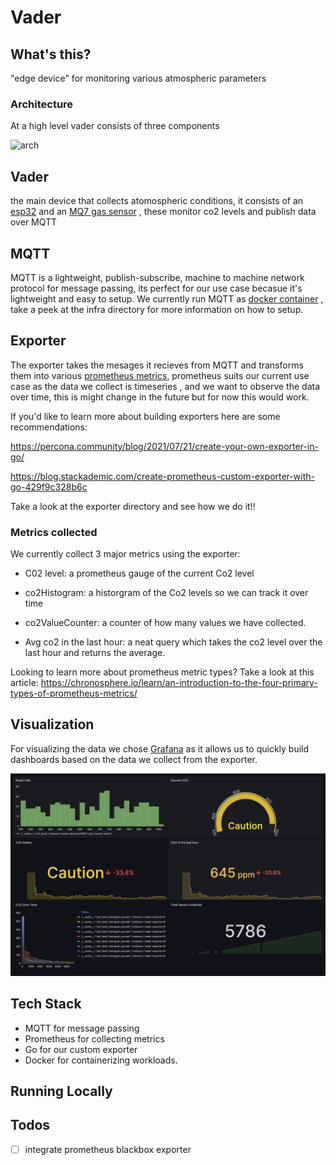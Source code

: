 # Vader 



## What's this? 
"edge device" for monitoring various atmospheric parameters

### Architecture 
At a high level vader consists of three components

![arch](https://file.coffee/u/n3Uc3enCE5sNq4Fj9_Rhr.png) 



## **Vader**
the main device that collects atomospheric conditions, it consists of an [esp32](https://www.espressif.com/en/products/socs/esp32) and an [MQ7 gas sensor](https://www.sparkfun.com/datasheets/Sensors/Biometric/MQ-7.pdf) , these monitor co2 levels and publish data over MQTT 

## **MQTT**
MQTT is a lightweight, publish-subscribe, machine to machine network protocol for message passing, its perfect for our use case becasue it's lightweight and easy to setup. We currently run MQTT as [docker container](https://docs.docker.com/guides/walkthroughs/what-is-a-container/) ,  take a peek at the infra directory for more information on how to setup. 


## **Exporter** 
The exporter takes the mesages it recieves from MQTT and transforms them into various [prometheus metrics](https://prometheus.io/), prometheus suits our current use case as the data we collect is timeseries ,  and we want to observe the data over time, this is might change in the future but for now this would work. 

If you'd like to learn more about building exporters here are some recommendations:

https://percona.community/blog/2021/07/21/create-your-own-exporter-in-go/ 

https://blog.stackademic.com/create-prometheus-custom-exporter-with-go-429f9c328b6c

Take a look at the exporter directory and see how we do it!!


### Metrics collected 
We currently collect 3 major metrics using the exporter: 

- C02 level: a prometheus gauge of the current Co2 level
- co2Histogram:  a historgram of the Co2 levels so we can track it over time 
- co2ValueCounter:  a counter of how many values we have collected. 

- Avg co2 in the last hour: a neat query which takes the co2 level over the last hour and returns the average.


Looking to learn more about prometheus metric types? Take a look at this article:
https://chronosphere.io/learn/an-introduction-to-the-four-primary-types-of-prometheus-metrics/


## **Visualization**

For visualizing the data we chose [Grafana](https://grafana.com/) as it allows us to quickly build dashboards based on the data we collect from the exporter. 

![dashboard](./dashboard/dash.png)


## Tech Stack 

- MQTT for message passing 
- Prometheus for collecting metrics 
- Go for our custom exporter 
- Docker for containerizing workloads.



## Running Locally


## Todos

- [ ] integrate prometheus blackbox exporter 





